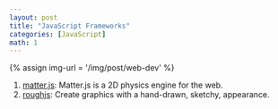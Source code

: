 ```yaml
---
layout: post
title: "JavaScript Frameworks"
categories: [JavaScript]
math: 1
---
```


{% assign img-url = '/img/post/web-dev' %}

1. [matter.js](http://brm.io/matter-js/): Matter.js is a 2D physics engine for the web.
2. [roughjs](https://roughjs.com/): Create graphics with a hand-drawn, sketchy, appearance.